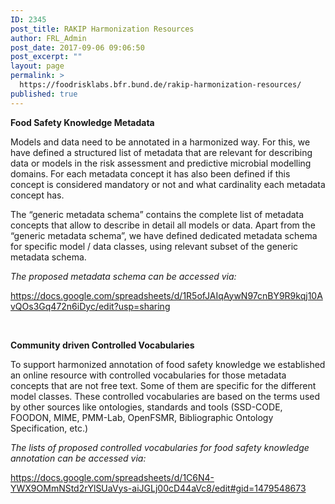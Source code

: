 ```yaml
---
ID: 2345
post_title: RAKIP Harmonization Resources
author: FRL_Admin
post_date: 2017-09-06 09:06:50
post_excerpt: ""
layout: page
permalink: >
  https://foodrisklabs.bfr.bund.de/rakip-harmonization-resources/
published: true
---
```

<strong>Food Safety Knowledge Metadata </strong>

Models and data need to be annotated in a harmonized way. For this, we have defined a structured list of metadata that are relevant for describing data or models in the risk assessment and predictive microbial modelling domains. For each metadata concept it has also been defined if this concept is considered mandatory or not and what cardinality each metadata concept has.

The “generic metadata schema” contains the complete list of metadata concepts that allow to describe in detail all models or data. Apart from the “generic metadata schema”, we have defined dedicated metadata schema for specific model / data classes, using relevant subset of the generic metadata schema.

<em>The proposed metadata schema can be accessed via:</em>

<a href="https://docs.google.com/spreadsheets/d/1R5ofJAIqAywN97cnBY9R9kqj10AvQOs3Gq472n6iDyc/edit?usp=sharing" target="_blank" rel="noopener">https://docs.google.com/spreadsheets/d/1R5ofJAIqAywN97cnBY9R9kqj10AvQOs3Gq472n6iDyc/edit?usp=sharing</a>

&nbsp;

<strong>Community driven Controlled Vocabularies </strong>

To support harmonized annotation of food safety knowledge we established an online resource with controlled vocabularies for those metadata concepts that are not free text. Some of them are specific for the different model classes. These controlled vocabularies are based on the terms used by other sources like ontologies, standards and tools (SSD-CODE, FOODON, MIME, PMM-Lab, OpenFSMR, Bibliographic Ontology Specification, etc.)

<em>The lists of proposed controlled vocabularies for food safety knowledge annotation can be accessed via:</em>

<a href="https://docs.google.com/spreadsheets/d/1C6N4-YWX9OMmNStd2rYlSUaVys-aiJGLj00cD44aVc8/edit#gid=1479548673" target="_blank" rel="noopener">https://docs.google.com/spreadsheets/d/1C6N4-YWX9OMmNStd2rYlSUaVys-aiJGLj00cD44aVc8/edit#gid=1479548673</a>